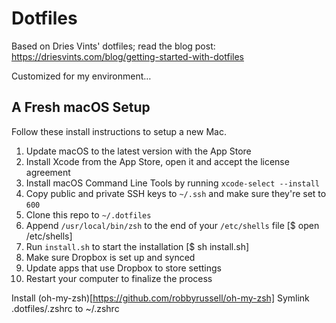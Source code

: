 # Dotfiles

Based on Dries Vints' dotfiles; read the blog post: https://driesvints.com/blog/getting-started-with-dotfiles

Customized for my environment…

## A Fresh macOS Setup

Follow these install instructions to setup a new Mac.

1. Update macOS to the latest version with the App Store
2. Install Xcode from the App Store, open it and accept the license agreement
3. Install macOS Command Line Tools by running `xcode-select --install`
4. Copy public and private SSH keys to `~/.ssh` and make sure they're set to `600`
5. Clone this repo to `~/.dotfiles`
6. Append `/usr/local/bin/zsh` to the end of your `/etc/shells` file [$ open /etc/shells]
7. Run `install.sh` to start the installation [$ sh install.sh]
8. Make sure Dropbox is set up and synced
9. Update apps that use Dropbox to store settings
10. Restart your computer to finalize the process

Install (oh-my-zsh)[https://github.com/robbyrussell/oh-my-zsh]
Symlink .dotfiles/.zshrc to ~/.zshrc

